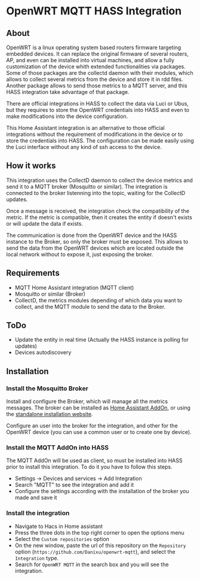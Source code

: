# OpenWRT MQTT HASS Integration

## About

OpenWRT is a linux operating system based routers firmware targeting embedded devices. It can replace the original firmware of several routers, AP, and even can be installed into virtual machines, and allow a fully customization of the device whith extended functionalities via packages. Some of those packages are the collectd daemon with their modules, which allows to collect several metrics from the device and store it in rdd files. Another package allows to send those metrics to a MQTT server, and this HASS integration take advantage of that package.

There are official integrations in HASS to collect the data via Luci or Ubus, but they requires to store the OpenWRT credentials into HASS and even to make modifications into the device configuration.

This Home Assistant integration is an alternative to those official integrations without the requirement of modifications in the device or to store the credentials into HASS. The configuration can be made easily using the Luci interface without any kind of ssh access to the device.

## How it works

This integration uses the CollectD daemon to collect the device metrics and send it to a MQTT broker (Mosquitto or similar). The integration is connected to the broker listenning into the topic, waiting for the CollectD updates.

Once a message is received, the integration check the compatibility of the metric. If the metric is compatible, then it creates the entity if doesn't exists or will update the data if exists.

The communication is done from the OpenWRT device and the HASS instance to the Broker, so only the broker must be exposed. This allows to send the data from the OpenWRT devices which are located outside the local network without to expose it, just exposing the broker.

## Requirements

* MQTT Home Assistant integration (MQTT client)
* Mosquitto or similar (Broker)
* CollectD, the metrics modules depending of which data you want to collect, and the MQTT module to send the data to the Broker.

## ToDo

* Update the entity in real time (Actually the HASS instance is polling for updates)
* Devices autodiscovery

## Installation

### Install the Mosquitto Broker

Install and configure the Broker, which will manage all the metrics messages. The broker can be installed as [Home Assistant AddOn](https://github.com/home-assistant/addons/blob/master/mosquitto/DOCS.md), or using the [standalone installation website](https://mosquitto.org/).

Configure an user into the broker for the integration, and other for the OpenWRT device (you can use a common user or to create one by device).

### Install the MQTT AddOn into HASS

The MQTT AddOn will be used as client, so must be installed into HASS prior to install this integration. To do it you have to follow this steps.

* Settings -> Devices and services -> Add Integration
* Search "MQTT" to see the integration and add it
* Configure the settings according with the installation of the broker you made and save it

### Install the integration

* Navigate to Hacs in Home assistant
* Press the three dots in the top right corner to open the options menu
* Select the `Custom repositories` option
* On the new window, paste the url of this repository on the `Repository` option (`https://github.com/Danixu/openwrt-mqtt`), and select the `Integration` type.
* Search for `OpenWRT MQTT` in the search box and you will see the integration.